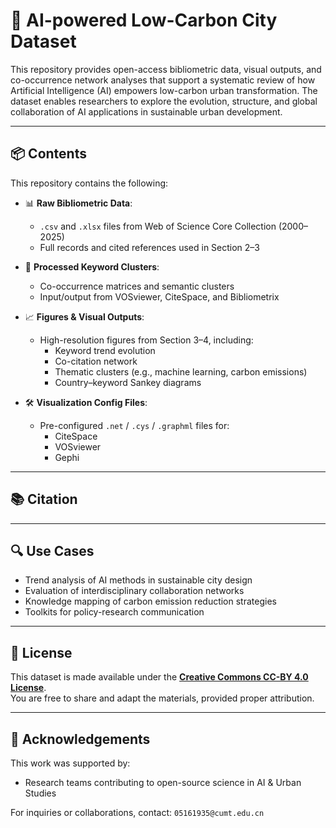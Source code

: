 # 🧠 AI-powered Low-Carbon City Dataset

This repository provides open-access bibliometric data, visual outputs, and co-occurrence network analyses that support a systematic review of how Artificial Intelligence (AI) empowers low-carbon urban transformation. The dataset enables researchers to explore the evolution, structure, and global collaboration of AI applications in sustainable urban development.

---

## 📦 Contents

This repository contains the following:

- 📊 **Raw Bibliometric Data**:  
  - `.csv` and `.xlsx` files from Web of Science Core Collection (2000–2025)
  - Full records and cited references used in Section 2–3

- 🧩 **Processed Keyword Clusters**:  
  - Co-occurrence matrices and semantic clusters  
  - Input/output from VOSviewer, CiteSpace, and Bibliometrix

- 📈 **Figures & Visual Outputs**:  
  - High-resolution figures from Section 3–4, including:  
    - Keyword trend evolution  
    - Co-citation network  
    - Thematic clusters (e.g., machine learning, carbon emissions)  
    - Country–keyword Sankey diagrams

- 🛠️ **Visualization Config Files**:  
  - Pre-configured `.net` / `.cys` / `.graphml` files for:  
    - CiteSpace  
    - VOSviewer  
    - Gephi

---

## 📚 Citation

---

## 🔍 Use Cases

- Trend analysis of AI methods in sustainable city design
- Evaluation of interdisciplinary collaboration networks
- Knowledge mapping of carbon emission reduction strategies
- Toolkits for policy-research communication

---

## 📜 License

This dataset is made available under the **[Creative Commons CC-BY 4.0 License](https://creativecommons.org/licenses/by/4.0/)**.  
You are free to share and adapt the materials, provided proper attribution.

---

## 🤝 Acknowledgements

This work was supported by:
- Research teams contributing to open-source science in AI & Urban Studies

For inquiries or collaborations, contact: `05161935@cumt.edu.cn`


